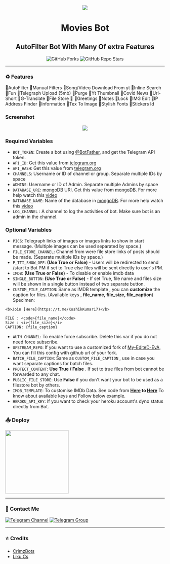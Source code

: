 <p align="center"><a href="https://github.com/CrimzBots/MoviesBot"><img src="https://telegra.ph/file/dda4ccd28c0379c0d1ab6.jpg"></a></p> 

<h1 align="center"><b>Movies Bot</b></h1>
<h2 align="center"><b>AutoFilter Bot With Many Of extra Features </b></h4>

<p align="center" > <img alt="GitHub Forks" src="https://img.shields.io/github/forks/CrimzBots/MoviesBot?label=%F0%9F%8D%B4Forks&logoColor=blue&style=social"> <img alt="GitHub Repo Stars" src="https://img.shields.io/github/stars/CrimzBots/MoviesBot?label=%E2%AD%90%EF%B8%8FStars&logoColor=blue&style=social"></p>

<hr>

### ♻️ Features
🔹AutoFilter 
🔹Manual Filters 
🔹Song/Video Download From yt 
🔹Inline Search
🔹Fun
🔹Telegraph Upload (5mb)
🔹Purge 
🔹Yt Thumbnail 
🔹Covid News 
🔹Url-Short
🔹G-Translate 
🔹File Store 📁
🔹Greetings
🔹Notes
🔹Lock
🔹IMG Edit 
🔹IP Address Finder
🔹Information 
🔹Tex To Image 
🔹Stylish Fonts
🔹Stickers Id 

### Screenshot
<p align="center"><a href="https://github.com/CrimzBots/MoviesBot"><img src="https://telegra.ph/file/dcc7381f05a18ef3ba3c1.jpg"></a></p>



### Required Variables
* `BOT_TOKEN`: Create a bot using [@BotFather](https://telegram.dog/BotFather), and get the Telegram API token.
* `API_ID`: Get this value from [telegram.org](https://my.telegram.org/apps)
* `API_HASH`: Get this value from [telegram.org](https://my.telegram.org/apps)
* `CHANNELS`: Username or ID of channel or group. Separate multiple IDs by space
* `ADMINS`: Username or ID of Admin. Separate multiple Admins by space
* `DATABASE_URI`: [mongoDB](https://www.mongodb.com) URI. Get this value from [mongoDB](https://www.mongodb.com). For more help watch this [video](https://youtu.be/1G1XwEOnxxo)
* `DATABASE_NAME`: Name of the database in [mongoDB](https://www.mongodb.com). For more help watch this [video](https://youtu.be/1G1XwEOnxxo)
* `LOG_CHANNEL` : A channel to log the activities of bot. Make sure bot is an admin in the channel.
### Optional Variables
* `PICS`: Telegraph links of images or images links to show in start message. (Multiple images can be used separated by space.)
* `FILE_STORE_CHANNEL`: Channel from were file store links of posts should be made. (Separate multiple IDs by space.)
* `P_TTI_SHOW_OFF`: **(Use True or False)** - Users will be redirected to send /start to Bot PM  if set to True else files will be sent  directly to user's PM.
* `IMDB`: **(Use True or False)** - To disable or enable imdb data
* `SINGLE_BUTTON`: **(Use True or False)** - If set True, file name and files size will be shown in a single button instead of two separate button.
* `CUSTOM_FILE_CAPTION`: Same as IMDB template , you can **customize** the caption for files. (Available keys , **file_name, file_size, file_caption**)
 Specimen: 
```
<b>Join [Here](https://t.me/KoshikKumar17)</b> 

FILE : <code>{file_name}</code> 
Size : <i>{file_size}</i>
CAPTION: {file_caption}
```
* `AUTH_CHANNEL`: To enable force subscribe. Delete this var if you do not need force subscribe.
* `UPSTREAM_REPO`: If you want to use a customized fork of [My-EditeD-EvA](https://github.com/CrimzBots/MovieBot), You can fill this config with github url of your fork.
* `BATCH_FILE_CAPTION`: Same as `CUSTOM_FILE_CAPTION` , use in case you want separate captions for batch files.
* `PROTECT_CONTENT`: **Use True / False** . If set to true files from bot cannot be forwarded to any chat.
* `PUBLIC_FILE_STORE`: Use **False** if you don't want your bot to be used as a filestore bot by others.
* `IMDB_TEMPLATE`: To customise IMDb Data. See code from **[Here](https://github.com/KoshikKumar17/My-EditeD-EvA/blob/V2.0/plugins/pm_filter.py#L1002) to [Here](https://github.com/KoshikKumar17/My-EditeD-EvA/blob/V2.0/plugins/pm_filter.py#L1029)** To know about available keys and Follow below example.
* `HEROKU_API_KEY`: If you want to check your heroku account's dyno status directly from Bot.

### 📤 Deploy
<p><a href="https://heroku.com/deploy?template=https://github.com/CrimzBots/MoviesBot"><img src="https://img.shields.io/badge/Deploy%20To%20Heroku-blueviolet?style=for-the-badge&logo=heroku" width="200"/></a></p>

<hr>

### 👤 Contact Me
[![Telegram Channel](https://img.shields.io/static/v1?label=Join&message=Telegram%20Channel&color=blueviolet&style=for-the-badge&logo=telegram&logoColor=violet)](https://telegram.me/Crimz_Bots) [![Telegram Group](https://img.shields.io/static/v1?label=Join&message=Telegram%20Group&color=blueviolet&style=for-the-badge&logo=telegram&logoColor=violet)](https://telegram.me/Crimz_Support)

<hr>

### ⭐ Credits
* [CrimzBots](https://t.me/Crimz_Bots)
* [Liku Cs](https://t.me/iAmLiKu1)

